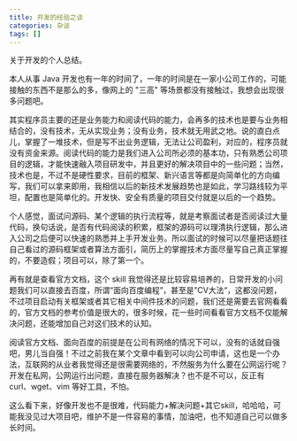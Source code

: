 ```yaml
---
title: 开发的经验之谈
categories: 杂谈
tags: []
---
```


关于开发的个人总结。

<!-- more -->

本人从事 Java 开发也有一年的时间了，一年的时间是在一家小公司工作的，可能接触的东西不是那么的多，像网上的 "三高" 等场景都没有接触过，我想会出现很多问题吧。

其实程序员主要的还是业务能力和阅读代码的能力，会再多的技术也是要与业务相结合的，没有技术，无从实现业务；没有业务，技术就无用武之地。说的直白点儿，掌握了一堆技术，但是写不出业务逻辑，无法让公司盈利，对应的，程序员就没有资金来源。阅读代码的能力是我们进入公司所必须的基本功，只有熟悉公司项目的逻辑，才能快速融入项目研发中，并且更好的解决项目中的一些问题；当然，技术也是，不过不是硬性要求，目前的框架、新兴语言等都是向简单化的方向编写，我们可以拿来即用，我相信以后的新技术发展趋势也是如此，学习路线较为平坦，配置也是简单化的。开发快、安全有质量的项目交付就是以后的一个趋势。

个人感觉，面试问源码、某个逻辑的执行流程等，就是考察面试者是否阅读过大量代码，换句话说，是否有代码阅读的积累，框架的源码可以理清执行逻辑，那么进入公司之后便可以快速的熟悉并上手开发业务。所以面试的时候可以尽量把话题往自己看过的源码框架或者算法方面引，简历上的掌握技术方面尽量写自己真正掌握的，不要造假；项目可以，除了第一个。

再有就是查看官方文档，这个 skill 我觉得还是比较容易培养的，日常开发的小问题我们可以直接去百度，所谓“面向百度编程”，甚至是”CV大法“，这都没问题，不过项目启动有关框架或者其它相关中间件技术的问题，我们还是需要去官网看看的，官方文档的参考价值是很大的，很多时候，花一些时间看看官方文档不仅能解决问题，还能增加自己对这们技术的认知。

阅读官方文档、面向百度的前提是在公司有网络的情况下可以，没有的话就自强吧，男儿当自强！不过之前我在某个文章中看到可以向公司申请，这也是一个办法，互联网的从业者我觉得还是很需要网络的，不然服务为什么要在公网运行呢？开发在私网，公网运行出问题，直接在服务器解决？也不是不可以，反正有 curl、wget、vim 等好工具，不怕。

这么看下来，好像开发也不是很难，代码能力+解决问题+其它skill，哈哈哈，可能我没见过大项目吧，维护不是一件容易的事情，加油吧，也不知道自己可以做多长时间。

